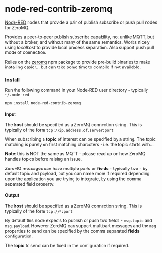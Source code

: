 node-red-contrib-zeromq
=======================

<a href="http://nodered.org" target="new">Node-RED</a> nodes that provide
a pair of publish subscribe or push pull nodes for ZeroMQ.

Provides a peer-to-peer publish subscribe capability, not unlike MQTT, but without a broker, and without many of the same semantics. Works nicely using *localhost* to provide local process separation. Also support push pull mode of connection.

Relies on the <a href="https://www.npmjs.com/package/zeromq" target="new">zeromq</a> npm package to provide pre-build binaries to make installing easier... but can take some time to compile if not available.

### Install

Run the following command in your Node-RED user directory - typically `~/.node-red`

    npm install node-red-contrib-zeromq



#### Input

The **host** should be specified as a ZeroMQ connection string.
This is typically of the form `tcp://ip.address.of.server:port`

When subscribing a **topic** of interest can be specified by a string. The topic matching is purely on first matching characters - i.e. the topic starts with...

**Note**: this is NOT the same as MQTT - please read up on how ZeroMQ handles topics before raising an issue.

ZeroMQ messages can have multiple parts or **fields** - typically two - by default topic and payload,
but you can name more if required depending upon the application you are trying to integrate,
by using the comma separated field property.

#### Output

The **host** should be specified as a ZeroMQ connection string.
This is typically of the form `tcp://*:port`

By default this node expects to publish or push two fields - `msg.topic` and `msg.payload`.
However ZeroMQ can support multipart messages and the `msg` properties
to send can be specified by the comma separated **fields** configuration.

The **topic** to send can be fixed in the configuration if required.
